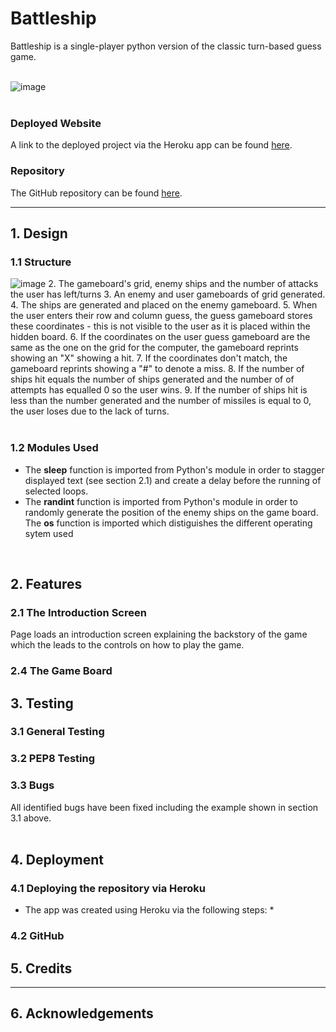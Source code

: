 # Battleship
Battleship is a single-player python version of the classic turn-based guess game.</br >
</br > 

![image]()</br >
</br >


### Deployed Website
A link to the deployed project via the Heroku app can be found [here]().


### Repository
The GitHub repository can be found [here](/).


____



## 1. Design

### 1.1 Structure

![image](https://user-images.githubusercontent.com/108178672/196038038-d90447d7-333e-4a14-b174-f1ccc24dd895.png)
2. The gameboard's grid, enemy ships and the number of attacks the user has left/turns
3. An enemy and user gameboards of grid generated.
4. The ships are generated and placed on the enemy gameboard.
5. When the user enters their row and column guess, the guess gameboard stores these coordinates - this is not visible to the user as it is placed within the hidden board.
6. If the coordinates on the user guess gameboard are the same as the one on the grid for the computer, the gameboard reprints showing an "X" showing a hit.
7. If the coordinates don't match, the gameboard reprints showing a "#" to denote a miss.
8. If the number of ships hit equals the number of ships generated and the number of of attempts has equalled 0 so the user wins.
9. If the number of ships hit is less than the number generated and the number of missiles is equal to 0, the user loses due to the lack of turns.</br >
</br >

### 1.2 Modules Used
* The __sleep__ function is imported from Python's module in order to stagger displayed text (see section 2.1) and create a delay before the running of selected loops.
* The __randint__ function is imported from Python's module in order to randomly generate the position of the enemy ships on the game board.
The __os__ function is imported which distiguishes the different operating sytem used</br >
</br >

## 2. Features
### 2.1 The Introduction Screen
Page loads an introduction screen explaining the backstory of the game which the leads to the controls on how to play the game.

### 2.4 The Game Board



## 3. Testing

### 3.1 General Testing


### 3.2 PEP8 Testing


### 3.3 Bugs
All identified bugs have been fixed including the example shown in section 3.1 above.</br >
</br >


## 4. Deployment

### 4.1 Deploying the repository via Heroku
* The app was created using Heroku via the following steps:
    * 

### 4.2 GitHub


#### 




## 5. Credits



----

## 6. Acknowledgements
